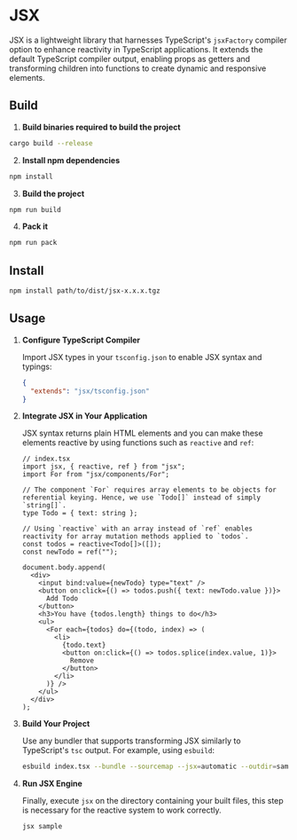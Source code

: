# JSX

JSX is a lightweight library that harnesses TypeScript's `jsxFactory` compiler option to enhance reactivity in TypeScript applications. It extends the default TypeScript compiler output, enabling props as getters and transforming children into functions to create dynamic and responsive elements.

## Build

1. **Build binaries required to build the project**

```sh
cargo build --release
```

2. **Install npm dependencies**

  ```sh
  npm install
  ```

3. **Build the project**

  ```sh
  npm run build
  ```

4. **Pack it**

  ```sh
  npm run pack
  ```

## Install

  ```sh
  npm install path/to/dist/jsx-x.x.x.tgz
  ```

## Usage

1. **Configure TypeScript Compiler**

   Import JSX types in your `tsconfig.json` to enable JSX syntax and typings:

   ```json
   {
     "extends": "jsx/tsconfig.json"
   }
   ```

2. **Integrate JSX in Your Application**

   JSX syntax returns plain HTML elements and you can make these elements reactive by using functions such as `reactive` and `ref`:

   ```tsx
   // index.tsx
   import jsx, { reactive, ref } from "jsx";
   import For from "jsx/components/For";

   // The component `For` requires array elements to be objects for referential keying. Hence, we use `Todo[]` instead of simply `string[]`.
   type Todo = { text: string };

   // Using `reactive` with an array instead of `ref` enables reactivity for array mutation methods applied to `todos`.
   const todos = reactive<Todo[]>([]);
   const newTodo = ref("");

   document.body.append(
     <div>
       <input bind:value={newTodo} type="text" />
       <button on:click={() => todos.push({ text: newTodo.value })}>
         Add Todo
       </button>
       <h3>You have {todos.length} things to do</h3>
       <ul>
         <For each={todos} do={(todo, index) => (
           <li>
             {todo.text}
             <button on:click={() => todos.splice(index.value, 1)}>
               Remove
             </button>
           </li>
         )} />
       </ul>
     </div>
   );
   ```

3. **Build Your Project**

   Use any bundler that supports transforming JSX similarly to TypeScript's `tsc` output. For example, using `esbuild`:

   ```sh
   esbuild index.tsx --bundle --sourcemap --jsx=automatic --outdir=sample
   ```

4. **Run JSX Engine**

   Finally, execute `jsx` on the directory containing your built files, this step is necessary for the reactive system to work correctly.

   ```sh
   jsx sample
   ```
